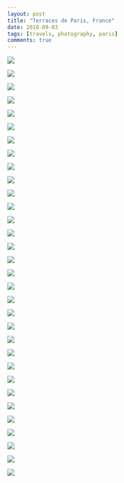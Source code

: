 ```yaml
---
layout: post
title: "Terraces de Paris, France"
date: 2018-09-03
tags: [travels, photography, paris]
comments: true
---
```

<div class="thumbnail-grid">

<a href="{{ site.url }}/images/posts/2018/2018-09-03-paris/DSC_2507.JPG"><img src="{{ site.url }}/images/posts/2018/2018-09-03-paris/DSC_2507.JPG" class="thumbnail"></a>

<a href="{{ site.url }}/images/posts/2018/2018-09-03-paris/DSC_2509.JPG"><img src="{{ site.url }}/images/posts/2018/2018-09-03-paris/DSC_2509.JPG" class="thumbnail"></a>

<a href="{{ site.url }}/images/posts/2018/2018-09-03-paris/DSC_2521.JPG"><img src="{{ site.url }}/images/posts/2018/2018-09-03-paris/DSC_2521.JPG" class="thumbnail"></a>

<a href="{{ site.url }}/images/posts/2018/2018-09-03-paris/DSC_2523.JPG"><img src="{{ site.url }}/images/posts/2018/2018-09-03-paris/DSC_2523.JPG" class="thumbnail"></a>

<a href="{{ site.url }}/images/posts/2018/2018-09-03-paris/DSC_2524.JPG"><img src="{{ site.url }}/images/posts/2018/2018-09-03-paris/DSC_2524.JPG" class="thumbnail"></a>

<a href="{{ site.url }}/images/posts/2018/2018-09-03-paris/DSC_2550.JPG"><img src="{{ site.url }}/images/posts/2018/2018-09-03-paris/DSC_2550.JPG" class="thumbnail"></a>

<a href="{{ site.url }}/images/posts/2018/2018-09-03-paris/DSC_2559.JPG"><img src="{{ site.url }}/images/posts/2018/2018-09-03-paris/DSC_2559.JPG" class="thumbnail"></a>

<a href="{{ site.url }}/images/posts/2018/2018-09-03-paris/DSC_2567.JPG"><img src="{{ site.url }}/images/posts/2018/2018-09-03-paris/DSC_2567.JPG" class="thumbnail"></a>

<a href="{{ site.url }}/images/posts/2018/2018-09-03-paris/DSC_2575.JPG"><img src="{{ site.url }}/images/posts/2018/2018-09-03-paris/DSC_2575.JPG" class="thumbnail"></a>

<a href="{{ site.url }}/images/posts/2018/2018-09-03-paris/DSC_2581.JPG"><img src="{{ site.url }}/images/posts/2018/2018-09-03-paris/DSC_2581.JPG" class="thumbnail"></a>

<a href="{{ site.url }}/images/posts/2018/2018-09-03-paris/DSC_2599.JPG"><img src="{{ site.url }}/images/posts/2018/2018-09-03-paris/DSC_2599.JPG" class="thumbnail"></a>

<a href="{{ site.url }}/images/posts/2018/2018-09-03-paris/DSC_2607.JPG"><img src="{{ site.url }}/images/posts/2018/2018-09-03-paris/DSC_2607.JPG" class="thumbnail"></a>

<a href="{{ site.url }}/images/posts/2018/2018-09-03-paris/DSC_2612.JPG"><img src="{{ site.url }}/images/posts/2018/2018-09-03-paris/DSC_2612.JPG" class="thumbnail"></a>

<a href="{{ site.url }}/images/posts/2018/2018-09-03-paris/DSC_2614.JPG"><img src="{{ site.url }}/images/posts/2018/2018-09-03-paris/DSC_2614.JPG" class="thumbnail"></a>

<a href="{{ site.url }}/images/posts/2018/2018-09-03-paris/DSC_2616.JPG"><img src="{{ site.url }}/images/posts/2018/2018-09-03-paris/DSC_2616.JPG" class="thumbnail"></a>

<a href="{{ site.url }}/images/posts/2018/2018-09-03-paris/DSC_2618.JPG"><img src="{{ site.url }}/images/posts/2018/2018-09-03-paris/DSC_2618.JPG" class="thumbnail"></a>

<a href="{{ site.url }}/images/posts/2018/2018-09-03-paris/DSC_2622.JPG"><img src="{{ site.url }}/images/posts/2018/2018-09-03-paris/DSC_2622.JPG" class="thumbnail"></a>

<a href="{{ site.url }}/images/posts/2018/2018-09-03-paris/DSC_2624.JPG"><img src="{{ site.url }}/images/posts/2018/2018-09-03-paris/DSC_2624.JPG" class="thumbnail"></a>

<a href="{{ site.url }}/images/posts/2018/2018-09-03-paris/DSC_2626.JPG"><img src="{{ site.url }}/images/posts/2018/2018-09-03-paris/DSC_2626.JPG" class="thumbnail"></a>

<a href="{{ site.url }}/images/posts/2018/2018-09-03-paris/DSC_2628.JPG"><img src="{{ site.url }}/images/posts/2018/2018-09-03-paris/DSC_2628.JPG" class="thumbnail"></a>

<a href="{{ site.url }}/images/posts/2018/2018-09-03-paris/DSC_2632.JPG"><img src="{{ site.url }}/images/posts/2018/2018-09-03-paris/DSC_2632.JPG" class="thumbnail"></a>

<a href="{{ site.url }}/images/posts/2018/2018-09-03-paris/DSC_2636.JPG"><img src="{{ site.url }}/images/posts/2018/2018-09-03-paris/DSC_2636.JPG" class="thumbnail"></a>

<a href="{{ site.url }}/images/posts/2018/2018-09-03-paris/DSC_2639.JPG"><img src="{{ site.url }}/images/posts/2018/2018-09-03-paris/DSC_2639.JPG" class="thumbnail"></a>

<a href="{{ site.url }}/images/posts/2018/2018-09-03-paris/DSC_2641.JPG"><img src="{{ site.url }}/images/posts/2018/2018-09-03-paris/DSC_2641.JPG" class="thumbnail"></a>

<a href="{{ site.url }}/images/posts/2018/2018-09-03-paris/DSC_2642.JPG"><img src="{{ site.url }}/images/posts/2018/2018-09-03-paris/DSC_2642.JPG" class="thumbnail"></a>

<a href="{{ site.url }}/images/posts/2018/2018-09-03-paris/DSC_2645.JPG"><img src="{{ site.url }}/images/posts/2018/2018-09-03-paris/DSC_2645.JPG" class="thumbnail"></a>

<a href="{{ site.url }}/images/posts/2018/2018-09-03-paris/DSC_2657.JPG"><img src="{{ site.url }}/images/posts/2018/2018-09-03-paris/DSC_2657.JPG" class="thumbnail"></a>

<a href="{{ site.url }}/images/posts/2018/2018-09-03-paris/DSC_2660.JPG"><img src="{{ site.url }}/images/posts/2018/2018-09-03-paris/DSC_2660.JPG" class="thumbnail"></a>

<a href="{{ site.url }}/images/posts/2018/2018-09-03-paris/DSC_2664.JPG"><img src="{{ site.url }}/images/posts/2018/2018-09-03-paris/DSC_2664.JPG" class="thumbnail"></a>

<a href="{{ site.url }}/images/posts/2018/2018-09-03-paris/DSC_2668.JPG"><img src="{{ site.url }}/images/posts/2018/2018-09-03-paris/DSC_2668.JPG" class="thumbnail"></a>

<a href="{{ site.url }}/images/posts/2018/2018-09-03-paris/DSC_2669.JPG"><img src="{{ site.url }}/images/posts/2018/2018-09-03-paris/DSC_2669.JPG" class="thumbnail"></a>

<a href="{{ site.url }}/images/posts/2018/2018-09-03-paris/DSC_2673.JPG"><img src="{{ site.url }}/images/posts/2018/2018-09-03-paris/DSC_2673.JPG" class="thumbnail"></a>

</div>
